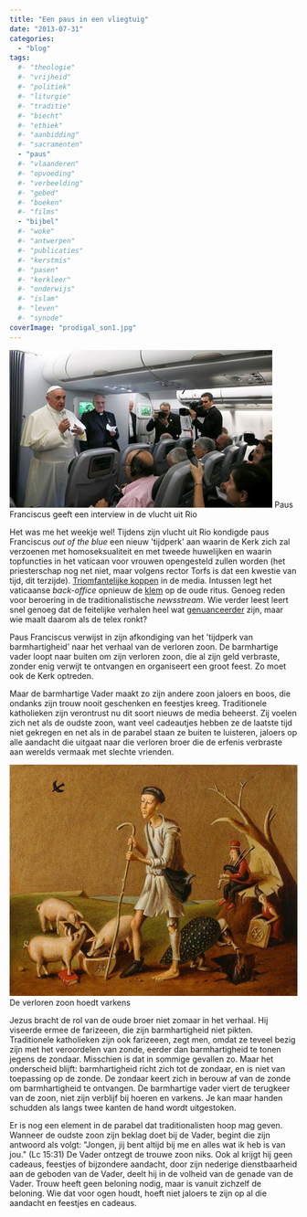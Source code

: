 ```yaml
---
title: "Een paus in een vliegtuig"
date: "2013-07-31"
categories: 
  - "blog"
tags:
  #- "theologie"
  #- "vrijheid"
  #- "politiek"
  #- "liturgie"
  #- "traditie"
  #- "biecht"
  #- "ethiek"
  #- "aanbidding"
  #- "sacramenten"
  - "paus"
  #- "vlaanderen"
  #- "opvoeding"
  #- "verbeelding"
  #- "gebed"
  #- "boeken"
  #- "films"
  - "bijbel"
  #- "woke"
  #- "antwerpen"
  #- "publicaties"
  #- "kerstmis"
  #- "pasen"
  #- "kerkleer"
  #- "onderwijs"
  #- "islam"
  #- "leven"
  #- "synode"
coverImage: "prodigal_son1.jpg"
---
```


[![Paus Franciscus geeft een interview in de vlucht uit Rio](images/popefrancispressconfer0121.jpg?w=450 "Paus Franciscus geeft een interview in de vlucht uit Rio")](images/popefrancispressconfer0121.jpg) Paus Franciscus geeft een interview in de vlucht uit Rio

Het was me het weekje wel! Tijdens zijn vlucht uit Rio kondigde paus Franciscus _out of the blue_ een nieuw 'tijdperk' aan waarin de Kerk zich zal verzoenen met homoseksualiteit en met tweede huwelijken en waarin topfuncties in het vaticaan voor vrouwen opengesteld zullen worden (het priesterschap nog net niet, maar volgens rector Torfs is dat een kwestie van tijd, dit terzijde). [Triomfantelijke koppen](http://wdtprs.com/blog/2013/07/how-to-get-francis-wrong-on-homosexuality/?utm_source=feedly) in de media. Intussen legt het vaticaanse _back-office_ opnieuw de [klem](http://maryvictrix.com/2013/07/29/the-fis-and-pope-francis/) op de oude ritus. Genoeg reden voor beroering in de traditionalistische _newsstream_. Wie verder leest leert snel genoeg dat de feitelijke verhalen heel wat [genuanceerder](http://www.catholicculture.org/commentary/otn.cfm?id=989) zijn, maar wie maalt daarom als de telex ronkt?

Paus Franciscus verwijst in zijn afkondiging van het 'tijdperk van barmhartigheid' naar het verhaal van de verloren zoon. De barmhartige vader loopt naar buiten om zijn verloren zoon, die al zijn geld verbraste, zonder enig verwijt te ontvangen en organiseert een groot feest. Zo moet ook de Kerk optreden.

Maar de barmhartige Vader maakt zo zijn andere zoon jaloers en boos, die ondanks zijn trouw nooit geschenken en feestjes kreeg. Traditionele katholieken zijn verontrust nu dit soort nieuws de media beheerst. Zij voelen zich net als de oudste zoon, want veel cadeautjes hebben ze de laatste tijd niet gekregen en net als in de parabel staan ze buiten te luisteren, jaloers op alle aandacht die uitgaat naar die verloren broer die de erfenis verbraste aan werelds vermaak met slechte vrienden.

![De verloren zoon](images/prodigal_son1.jpg?w=450) De verloren zoon hoedt varkens

Jezus bracht de rol van de oude broer niet zomaar in het verhaal. Hij viseerde ermee de farizeeen, die zijn barmhartigheid niet pikten. Traditionele katholieken zijn ook farizeeen, zegt men, omdat ze teveel bezig zijn met het veroordelen van zonde, eerder dan barmhartigheid te tonen jegens de zondaar. Misschien is dat in sommige gevallen zo. Maar het onderscheid blijft: barmhartigheid richt zich tot de zondaar, en is niet van toepassing op de zonde. De zondaar keert zich in berouw af van de zonde om barmhartigheid te ontvangen. De barmhartige vader viert de terugkeer van de zoon, niet zijn verblijf bij hoeren en varkens. Je kan maar handen schudden als langs twee kanten de hand wordt uitgestoken.

Er is nog een element in de parabel dat traditionalisten hoop mag geven. Wanneer de oudste zoon zijn beklag doet bij de Vader, begint die zijn antwoord als volgt: "Jongen, jij bent altijd bij me en alles wat ik heb is van jou." (Lc 15:31) De Vader ontzegt de trouwe zoon niks. Ook al krijgt hij geen cadeaus, feestjes of bijzondere aandacht, door zijn nederige dienstbaarheid aan de geboden van de Vader, deelt hij in de volheid van de genade van de Vader. Trouw heeft geen beloning nodig, maar is vanuit zichzelf de beloning. Wie dat voor ogen houdt, hoeft niet jaloers te zijn op al die aandacht en feestjes en cadeaus.
